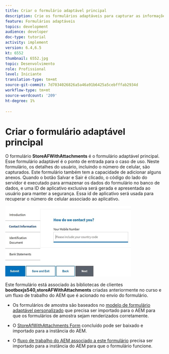 ```yaml
---
title: Criar o formulário adaptável principal
description: Crie os formulários adaptáveis para capturar as informações do candidato e o formulário adaptável para recuperar o formulário adaptável salvo
feature: Formulários adaptáveis
topics: development
audience: developer
doc-type: tutorial
activity: implement
version: 6.4,6.5
kt: 6552
thumbnail: 6552.jpg
topic: Desenvolvimento
role: Profissional
level: Iniciante
translation-type: tm+mt
source-git-commit: 7d7034026826a5a46a91b6425a5cebfffab2934d
workflow-type: tm+mt
source-wordcount: '209'
ht-degree: 1%

---
```



# Criar o formulário adaptável principal

O formulário **StoreAFWithAttachments** é o formulário adaptável principal. Esse formulário adaptável é o ponto de entrada para o caso de uso. Neste formulário, os detalhes do usuário, incluindo o número de celular, são capturados. Este formulário também tem a capacidade de adicionar alguns anexos. Quando o botão Salvar e Sair é clicado, o código do lado do servidor é executado para armazenar os dados do formulário no banco de dados, e uma ID de aplicativo exclusiva será gerada e apresentada ao usuário para manter a segurança. Essa id de aplicativo será usada para recuperar o número de celular associado ao aplicativo.

![formulário de candidatura principal](assets/6552.JPG)

Este formulário está associado às bibliotecas de clientes **bootboxjs540,storeAFWithAttachments** criadas anteriormente no curso e um fluxo de trabalho do AEM que é acionado no envio do formulário.


* Os formulários de amostra são baseados no [modelo de formulário adaptável personalizado](assets/custom-template-with-page-component.zip) que precisa ser importado para o AEM para que os formulários de amostra sejam renderizados corretamente.

* O [StoreAfWithAttachments Form](assets/store-af-with-attachments-form.zip) concluído pode ser baixado e importado para a instância do AEM.

* O [fluxo de trabalho do AEM associado a este formulário](assets/workflow-model-store-af-with-attachments.zip) precisa ser importado para a instância do AEM para que o formulário funcione.



